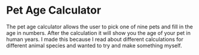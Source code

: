 # Pet Age Calculator

The pet age calculator allows the user to pick one of nine pets and fill in the age in numbers. After the calculation it will show you the age of your pet in human years. I made this because I read about different calculations for different animal species and wanted to try and make something myself.

